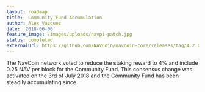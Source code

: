 ```yaml
---
layout: roadmap
title:  Community Fund Accumulation
author: Alex Vazquez
date: '2018-06-06'
feature_image: /images/uploads/navpi-patch.jpg
status: completed
externalUrl: https://github.com/NAVCoin/navcoin-core/releases/tag/4.2.0/
---
```


The NavCoin network voted to reduce the staking reward to 4% and include 0.25 NAV per block for the Community Fund. This consensus change was  activated on the 3rd of July 2018 and the Community Fund has been steadily accumulating&nbsp;since.
